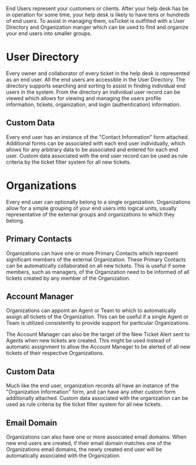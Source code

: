 End Users represent your customers or clients. After your help desk has be in operation for some time, your help desk is likely to have tens or hundreds of end users. To assist in managing them, osTicket is outfitted with a User Directory and Organization manger which can be used to find and organize your end users into smaller groups.

# User Directory

Every owner and collaborator of every ticket in the help desk is represented as an end user. All the end users are accessible in the User Directory. The directory supports searching and sorting to assist in finding individual end users in the system. From the directory an individual user record can be viewed which allows for viewing and managing the users profile information, tickets, organization, and login (authentication) information.

## Custom Data

Every end user has an instance of the "Contact Information" form attached. Additional forms can be associated with each end user individually, which allows for any arbitrary data to be associated and entered for each end user. Custom data associated with the end user record can be used as rule criteria by the ticket filter system for all new tickets.

# Organizations

Every end user can optionally belong to a single organization. Organizations allow for a simple grouping of your end users into logical units, usually representative of the external groups and organizations to which they belong.

## Primary Contacts

Organizations can have one or more Primary Contacts which represent significant members of the external Organization. These Primary Contacts can be automatically collaborated on all new tickets. This is useful if some members, such as managers, of the Organization need to be informed of all tickets created by any member of the Organization.

## Account Manager

Organizations can appoint an Agent or Team to which to automatically assign all tickets of the Organization. This can be useful if a single Agent or Team is utilized consistently to provide support for particular Organizations.

The Account Manager can also be the target of the New Ticket Alert sent to Agents when new tickets are created. This might be used instead of automatic assignment to allow the Account Manager to be alerted of all new tickets of their respective Organizations.

## Custom Data 

Much like the end user, organization records all have an instance of the "Organization Information" form, and can have any other custom form additionally attached. Custom data associated with the organization can be used as rule criteria by the ticket filter system for all new tickets.

## Email Domain

Organizations can also have one or more associated email domains. When new end users are created, if their email domain matches one of the Organizations email domains, the newly created end user will be automatically associated with the Organization.